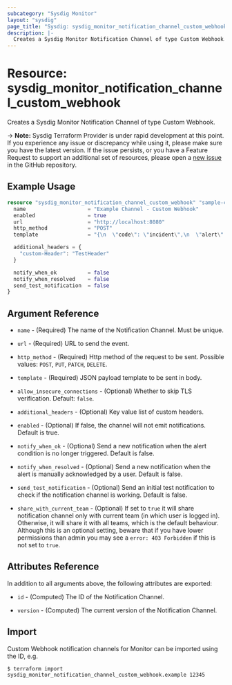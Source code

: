 ```yaml
---
subcategory: "Sysdig Monitor"
layout: "sysdig"
page_title: "Sysdig: sysdig_monitor_notification_channel_custom_webhook"
description: |-
  Creates a Sysdig Monitor Notification Channel of type Custom Webhook.
---
```


# Resource: sysdig_monitor_notification_channel_custom_webhook

Creates a Sysdig Monitor Notification Channel of type Custom Webhook.

-> **Note:** Sysdig Terraform Provider is under rapid development at this point. If you experience any issue or discrepancy while using it, please make sure you have the latest version. If the issue persists, or you have a Feature Request to support an additional set of resources, please open a [new issue](https://github.com/sysdiglabs/terraform-provider-sysdig/issues/new) in the GitHub repository.

## Example Usage

```terraform
resource "sysdig_monitor_notification_channel_custom_webhook" "sample-custom-webhook" {
  name                    = "Example Channel - Custom Webhook"
  enabled                 = true
  url                     = "http://localhost:8080"
  http_method             = "POST"
  template                = "{\n  \"code\": \"incident\",\n  \"alert\": \"{{@alert_name}}\"\n}"

  additional_headers = {
    "custom-Header": "TestHeader"
  }

  notify_when_ok          = false
  notify_when_resolved    = false
  send_test_notification  = false
}
```

## Argument Reference

* `name` - (Required) The name of the Notification Channel. Must be unique.

* `url` - (Required) URL to send the event.

* `http_method` - (Required) Http method of the request to be sent. Possible values: `POST`, `PUT`, `PATCH`, `DELETE`.

* `template` - (Required) JSON payload template to be sent in body.

* `allow_insecure_connections` - (Optional) Whether to skip TLS verification. Default: `false`.

* `additional_headers` - (Optional) Key value list of custom headers.

* `enabled` - (Optional) If false, the channel will not emit notifications. Default is true.

* `notify_when_ok` - (Optional) Send a new notification when the alert condition is
    no longer triggered. Default is false.

* `notify_when_resolved` - (Optional) Send a new notification when the alert is manually
    acknowledged by a user. Default is false.

* `send_test_notification` - (Optional) Send an initial test notification to check
    if the notification channel is working. Default is false.

* `share_with_current_team` - (Optional) If set to `true` it will share notification channel only with current team (in which user is logged in).
  Otherwise, it will share it with all teams, which is the default behaviour. Although this is an optional setting, beware that if you have lower permissions than admin you may see a `error: 403 Forbidden` if this is not set to `true`.

## Attributes Reference

In addition to all arguments above, the following attributes are exported:

* `id` - (Computed) The ID of the Notification Channel.

* `version` - (Computed) The current version of the Notification Channel.

## Import

Custom Webhook notification channels for Monitor can be imported using the ID, e.g.

```
$ terraform import sysdig_monitor_notification_channel_custom_webhook.example 12345
```
